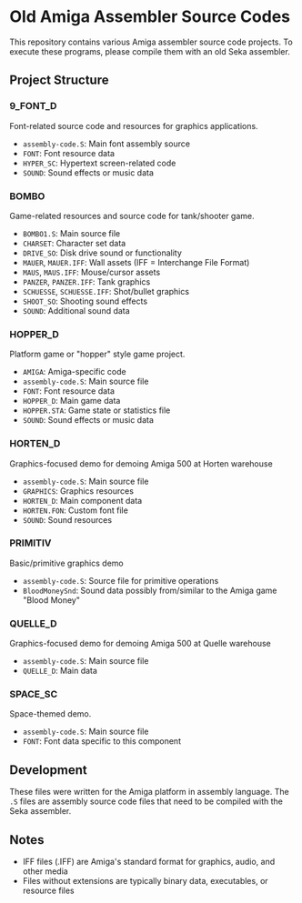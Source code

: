 # Old Amiga Assembler Source Codes

This repository contains various Amiga assembler source code projects. To execute these programs, please compile them with an old Seka assembler.

## Project Structure

### 9_FONT_D
Font-related source code and resources for graphics applications.
- `assembly-code.S`: Main font assembly source
- `FONT`: Font resource data
- `HYPER_SC`: Hypertext screen-related code
- `SOUND`: Sound effects or music data

### BOMBO
Game-related resources and source code for tank/shooter game.
- `BOMBO1.S`: Main source file
- `CHARSET`: Character set data
- `DRIVE_SO`: Disk drive sound or functionality
- `MAUER`, `MAUER.IFF`: Wall assets (IFF = Interchange File Format)
- `MAUS`, `MAUS.IFF`: Mouse/cursor assets
- `PANZER`, `PANZER.IFF`: Tank graphics
- `SCHUESSE`, `SCHUESSE.IFF`: Shot/bullet graphics
- `SHOOT_SO`: Shooting sound effects
- `SOUND`: Additional sound data

### HOPPER_D
Platform game or "hopper" style game project.
- `AMIGA`: Amiga-specific code
- `assembly-code.S`: Main source file
- `FONT`: Font resource data
- `HOPPER_D`: Main game data
- `HOPPER.STA`: Game state or statistics file
- `SOUND`: Sound effects or music data

### HORTEN_D
Graphics-focused demo for demoing Amiga 500 at Horten warehouse
- `assembly-code.S`: Main source file
- `GRAPHICS`: Graphics resources
- `HORTEN_D`: Main component data
- `HORTEN.FON`: Custom font file
- `SOUND`: Sound resources

### PRIMITIV
Basic/primitive graphics demo
- `assembly-code.S`: Source file for primitive operations
- `BloodMoneySnd`: Sound data possibly from/similar to the Amiga game "Blood Money"

### QUELLE_D
Graphics-focused demo for demoing Amiga 500 at Quelle warehouse
- `assembly-code.S`: Main source file
- `QUELLE_D`: Main data

### SPACE_SC
Space-themed demo.
- `assembly-code.S`: Main source file
- `FONT`: Font data specific to this component

## Development

These files were written for the Amiga platform in assembly language. The `.S` files are assembly source code files that need to be compiled with the Seka assembler.

## Notes

- IFF files (.IFF) are Amiga's standard format for graphics, audio, and other media
- Files without extensions are typically binary data, executables, or resource files
